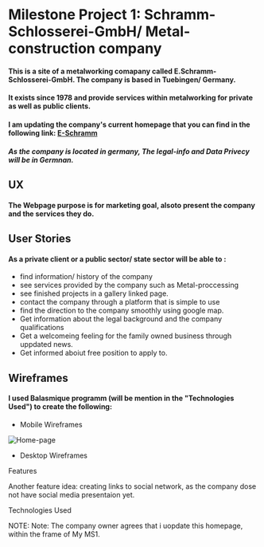 # Milestone Project 1: Schramm-Schlosserei-GmbH/ Metal-construction company

#### This is a site of a metalworking comapany called E.Schramm-Schlosserei-GmbH. The company is based in Tuebingen/ Germany. 
#### It exists since 1978 and provide services within metalworking for private as well as public clients. 
#### I am updating the company's current homepage that you can find in the following link: [E-Schramm](https://www.schramm-schlosserei.de/index2.html)

#### *As the company is located in germany, The legal-info and Data Privecy will be in Germnan.*
  
 ## UX

#### The Webpage purpose is for marketing goal, alsoto present the company and the services they do. 

## User Stories 

#### As a private client or a public sector/ state sector will be able to :

- find information/ history of the company
- see services provided by the company such as Metal-proccessing
- see finished projects in a gallery linked page.
- contact the company through a platform that is simple to use
- find the direction to the company smoothly using google map.
- Get information about the legal background and the company qualifications
- Get a welcomeing feeling for the family owned business through uppdated news.
- Get informed aboiut free position to apply to.
  

## Wireframes
#### I used Balasmique programm (will be mention in the "Technologies Used") to create the following:
- Mobile Wireframes

![Home-page](../assets/images/wirframe/MS-1_Homepage-phone.png)




- Desktop Wireframes 



Features

Another feature idea: creating links to social network, as the company dose not have social media presentaion yet.

Technologies Used



NOTE: Note: The company owner agrees that i uopdate this homepage, within the frame of My MS1.
